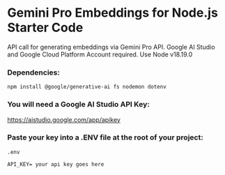 # Gemini Pro Embeddings for Node.js Starter Code
API call for generating embeddings via Gemini Pro API. Google AI Studio and Google Cloud Platform Account required.
Use Node v18.19.0
### Dependencies:
```
npm install @google/generative-ai fs nodemon dotenv
```
### You will need a Google AI Studio API Key:
https://aistudio.google.com/app/apikey
### Paste your key into a .ENV file at the root of your project:
```
.env

API_KEY= your api key goes here
```

